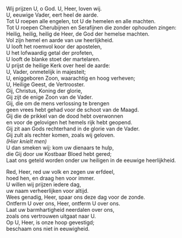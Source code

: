 Wij prijzen U, o God. U, Heer, loven wij.  
U, eeuwige Vader, eert heel de aarde.  
Tot U roepen alle engelen, tot U de hemelen en alle machten.  
Tot U roepen Cherubijnen en Serafijnen die zonder ophouden zingen:  
Heilig, heilig, heilig de Heer, de God der hemelse machten.  
Vol zijn hemel en aarde van uw heerlijkheid.  
U looft het roemvol koor der apostelen,  
U het lofwaardig getal der profeten,  
U looft de blanke stoet der martelaren.  
U prijst de heilige Kerk over heel de aarde:  
U, Vader, onmetelijk in majesteit;  
U, eniggeboren Zoon, waarachtig en hoog verheven;  
U, Heilige Geest, de Vertrooster.  
Gij, Christus, Koning der glorie,  
Gij zijt de enige Zoon van de Vader.  
Gij, die om de mens verlossing te brengen  
geen vrees hebt gehad voor de schoot van de Maagd.  
Gij die de prikkel van de dood hebt overwonnen  
en voor de gelovigen het hemels rijk hebt geopend.  
Gij zit aan Gods rechterhand in de glorie van de Vader.  
Gij zult als rechter komen, zoals wij geloven.  
*(Hier knielt men)*  
U dan smeken wij: kom uw dienaars te hulp,  
die Gij door uw Kostbaar Bloed hebt gered;  
Laat ons geteld worden onder uw heiligen in de eeuwige heerlijkheid.

Red, Heer, red uw volk en zegen uw erfdeel,  
hoed hen, en draag hen voor immer.  
U willen wij prijzen iedere dag,  
uw naam verheerlijken voor altijd.  
Wees genadig, Heer, spaar ons deze dag voor de zonde.  
Ontferm U over ons, Heer, ontferm U over ons.  
Laat uw barmhartigheid neerdalen over ons,  
zoals ons vertrouwen uitgaat naar U.  
Op U, Heer, is onze hoop gevestigd;  
beschaam ons niet in eeuwigheid.
